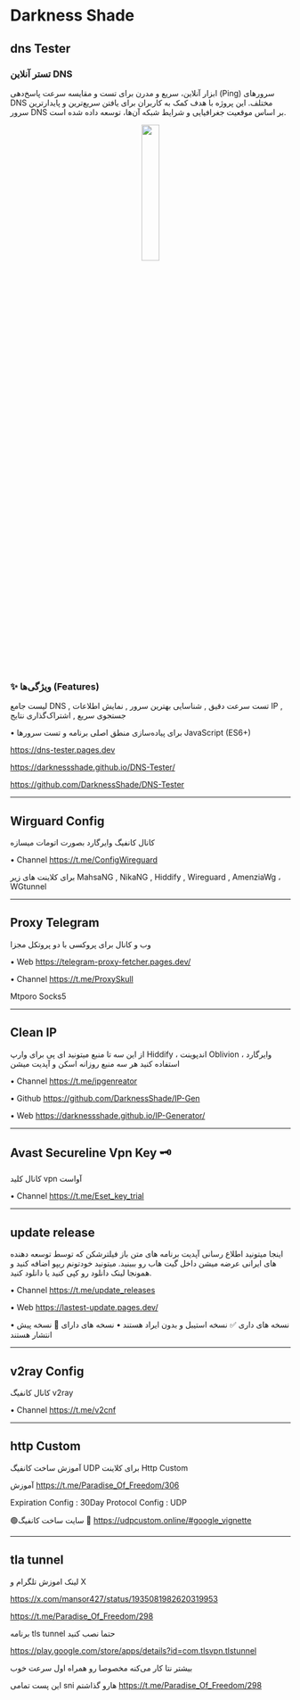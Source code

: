 # Darkness Shade

## dns Tester
### تستر آنلاین DNS
ابزار آنلاین، سریع و مدرن برای تست و مقایسه سرعت پاسخ‌دهی (Ping) سرورهای DNS مختلف. این پروژه با هدف کمک به کاربران برای یافتن سریع‌ترین و پایدارترین سرور DNS بر اساس موقعیت جغرافیایی و شرایط شبکه آن‌ها، توسعه داده شده است.


<p align="center" > 
   <img  width="25%"  src="https://github.com/user-attachments/assets/a8ea7c73-cf22-4062-89af-bc0d83693d99" />
</p> 


### ✨ ویژگی‌ها (Features)

لیست جامع DNS , تست سرعت دقیق , شناسایی بهترین سرور , نمایش اطلاعات IP , جستجوی سریع , اشتراک‌گذاری نتایج

• برای پیاده‌سازی منطق اصلی برنامه و تست سرورها JavaScript (ES6+)

https://dns-tester.pages.dev

https://darknessshade.github.io/DNS-Tester/

https://github.com/DarknessShade/DNS-Tester

---

## Wirguard Config
کانال کانفیگ‌ وایرگارد بصورت اتومات میسازه

• Channel 
https://t.me/ConfigWireguard

برای کلاینت های زیر
 MahsaNG , NikaNG , Hiddify , Wireguard , AmenziaWg ، WGtunnel 

 ---
 ## Proxy Telegram
وب و کانال برای پروکسی با دو پروتکل مجزا

• Web
https://telegram-proxy-fetcher.pages.dev/

• Channel 
https://t.me/ProxySkull

Mtporo
Socks5

---

## Clean IP
از این سه تا منبع میتونید ای پی برای
وارپ Hiddify ، اندپوینت  Oblivion ، وایرگارد استفاده کنید
هر سه منبع روزانه اسکن و آپدیت میشن

• Channel 
https://t.me/ipgenreator

• Github 
https://github.com/DarknessShade/IP-Gen

• Web
https://darknessshade.github.io/IP-Generator/

---
## Avast Secureline Vpn Key 🗝️
کانال کلید vpn آواست

• Channel
https://t.me/Eset_key_trial

---
## update release 
اینجا میتونید اطلاع رسانی آپدیت برنامه های متن باز فیلترشکن که توسط توسعه دهنده های ایرانی عرضه میشن داخل گیت هاب رو ببینید.
میتونید خودتونم ریپو اضافه کنید و همونجا لینک دانلود رو کپی کنید یا دانلود کنید.

• Channel
https://t.me/update_releases

• Web
https://lastest-update.pages.dev/

• نسخه های داری ✅ نسخه استیبل و بدون ایراد هستند
• نسخه های دارای 🧪 نسخه پیش انتشار هستند 

---

## v2ray Config 
کانال کانفیگ v2ray 

• Channel 
https://t.me/v2cnf

---

## http Custom
آموزش ساخت کانفیگ UDP برای کلاینت Http Custom

آموزش https://t.me/Paradise_Of_Freedom/306
 
Expiration Config : 30Day
Protocol Config : UDP

🟢سایت ساخت کانفیگ 
📱 https://udpcustom.online/#google_vignette

---
## tla tunnel 
لینک اموزش تلگرام و X

https://x.com/mansor427/status/1935081982620319953

https://t.me/Paradise_Of_Freedom/298

برنامه tls tunnel حتما نصب کنید 

https://play.google.com/store/apps/details?id=com.tlsvpn.tlstunnel

بیشتر نتا کار می‌کنه مخصوصا رو همراه اول سرعت خوب 

این پست تمامی sni هارو گذاشتم 
https://t.me/Paradise_Of_Freedom/298

